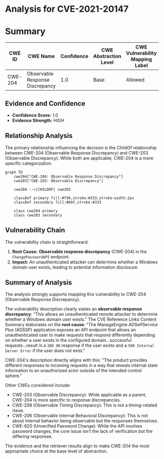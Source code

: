 # Analysis for CVE-2021-20147

# Summary
| CWE ID | CWE Name | Confidence | CWE Abstraction Level | CWE Vulnerability Mapping Label | CWE-Vulnerability Mapping Notes |
|---|---|---|---|---|---|
| CWE-204 | Observable Response Discrepancy | 1.0 | Base | Allowed | Primary CWE |

## Evidence and Confidence

*   **Confidence Score:** 1.0
*   **Evidence Strength:** HIGH

## Relationship Analysis
The primary relationship influencing the decision is the ChildOf relationship between CWE-204 (Observable Response Discrepancy) and CWE-203 (Observable Discrepancy). While both are applicable, CWE-204 is a more specific categorization.

```mermaid
graph TD
    cwe204["CWE-204: Observable Response Discrepancy"]
    cwe203["CWE-203: Observable Discrepancy"]
    
    cwe204 -->|CHILDOF| cwe203
    
    classDef primary fill:#f96,stroke:#333,stroke-width:2px
    classDef secondary fill:#69f,stroke:#333
    
    class cwe204 primary
    class cwe203 secondary
```

## Vulnerability Chain
The vulnerability chain is straightforward:
1.  **Root Cause:** **Observable response discrepancy** (CWE-204) in the `ChangePasswordAPI` endpoint.
2.  **Impact:** An unauthenticated attacker can determine whether a Windows domain user exists, leading to potential information disclosure.

## Summary of Analysis
The analysis strongly supports mapping this vulnerability to CWE-204 (Observable Response Discrepancy).

The vulnerability description clearly states an **observable response discrepancy**: "This allows an unauthenticated remote attacker to determine whether a Windows domain user exists." The CVE Reference Links Content Summary elaborates on the **root cause**: "The ManageEngine ADSelfService Plus (ADSSP) application exposes an API endpoint that allows an unauthenticated user to make requests that respond differently depending on whether a user exists in the configured domain...successful requests...result in a `200 OK` response if the user exists and a `500 Internal Server Error` if the user does not exist."

CWE-204's description directly aligns with this: "The product provides different responses to incoming requests in a way that reveals internal state information to an unauthorized actor outside of the intended control sphere."

Other CWEs considered include:

*   CWE-203 (Observable Discrepancy): While applicable as a parent, CWE-204 is more specific to response discrepancies.
*   CWE-208 (Observable Timing Discrepancy): This is not a timing-related issue.
*   CWE-206 (Observable Internal Behavioral Discrepancy): This is not about internal behavior being observable but the responses themselves.
*   CWE-620 (Unverified Password Change): While the API involves password changes, the core issue isn't the lack of verification but the differing responses.

The evidence and the retriever results align to make CWE-204 the most appropriate choice at the base level of abstraction.
